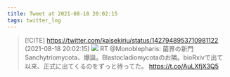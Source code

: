 ```yaml
---
title: Tweet at 2021-08-18 20:02:15
tags: twitter_log
---
```


> [!CITE] https://twitter.com/kaisekiriu/status/1427948953710981122 (2021-08-18 20:02:15)
> ![](https://twitter.com/kaisekiriu/status/1427948953710981122)
> RT @Monoblepharis: 菌界の新門Sanchytriomycota、爆誕。Blastocladiomycotaのお隣。bioRxivで出て以来、正式に出てくるのをずっと待ってた。
> https://t.co/AuLXfjX3Q5
